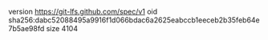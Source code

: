 version https://git-lfs.github.com/spec/v1
oid sha256:dabc52088495a9916f1d066bdac6a2625eabccb1eeceb2b35feb64e7b5ae98fd
size 4104
